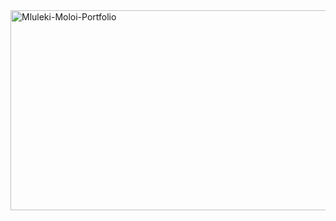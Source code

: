 <img src="https://socialify.git.ci/Mluleki23/Mluleki-Moloi-Portfolio/image?language=1&owner=1&name=1&stargazers=1&theme=Light" alt="Mluleki-Moloi-Portfolio" width="640" height="320" />
